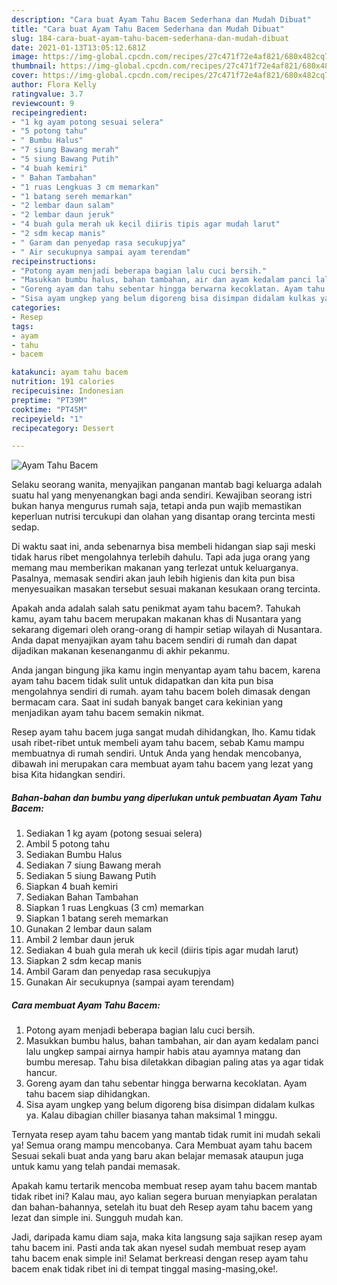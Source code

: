 ```yaml
---
description: "Cara buat Ayam Tahu Bacem Sederhana dan Mudah Dibuat"
title: "Cara buat Ayam Tahu Bacem Sederhana dan Mudah Dibuat"
slug: 184-cara-buat-ayam-tahu-bacem-sederhana-dan-mudah-dibuat
date: 2021-01-13T13:05:12.681Z
image: https://img-global.cpcdn.com/recipes/27c471f72e4af821/680x482cq70/ayam-tahu-bacem-foto-resep-utama.jpg
thumbnail: https://img-global.cpcdn.com/recipes/27c471f72e4af821/680x482cq70/ayam-tahu-bacem-foto-resep-utama.jpg
cover: https://img-global.cpcdn.com/recipes/27c471f72e4af821/680x482cq70/ayam-tahu-bacem-foto-resep-utama.jpg
author: Flora Kelly
ratingvalue: 3.7
reviewcount: 9
recipeingredient:
- "1 kg ayam potong sesuai selera"
- "5 potong tahu"
- " Bumbu Halus"
- "7 siung Bawang merah"
- "5 siung Bawang Putih"
- "4 buah kemiri"
- " Bahan Tambahan"
- "1 ruas Lengkuas 3 cm memarkan"
- "1 batang sereh memarkan"
- "2 lembar daun salam"
- "2 lembar daun jeruk"
- "4 buah gula merah uk kecil diiris tipis agar mudah larut"
- "2 sdm kecap manis"
- " Garam dan penyedap rasa secukupjya"
- " Air secukupnya sampai ayam terendam"
recipeinstructions:
- "Potong ayam menjadi beberapa bagian lalu cuci bersih."
- "Masukkan bumbu halus, bahan tambahan, air dan ayam kedalam panci lalu ungkep sampai airnya hampir habis atau ayamnya matang dan bumbu meresap. Tahu bisa diletakkan dibagian paling atas ya agar tidak hancur."
- "Goreng ayam dan tahu sebentar hingga berwarna kecoklatan. Ayam tahu bacem siap dihidangkan."
- "Sisa ayam ungkep yang belum digoreng bisa disimpan didalam kulkas ya. Kalau dibagian chiller biasanya tahan maksimal 1 minggu."
categories:
- Resep
tags:
- ayam
- tahu
- bacem

katakunci: ayam tahu bacem 
nutrition: 191 calories
recipecuisine: Indonesian
preptime: "PT39M"
cooktime: "PT45M"
recipeyield: "1"
recipecategory: Dessert

---
```



![Ayam Tahu Bacem](https://img-global.cpcdn.com/recipes/27c471f72e4af821/680x482cq70/ayam-tahu-bacem-foto-resep-utama.jpg)

Selaku seorang wanita, menyajikan panganan mantab bagi keluarga adalah suatu hal yang menyenangkan bagi anda sendiri. Kewajiban seorang istri bukan hanya mengurus rumah saja, tetapi anda pun wajib memastikan keperluan nutrisi tercukupi dan olahan yang disantap orang tercinta mesti sedap.

Di waktu  saat ini, anda sebenarnya bisa membeli hidangan siap saji meski tidak harus ribet mengolahnya terlebih dahulu. Tapi ada juga orang yang memang mau memberikan makanan yang terlezat untuk keluarganya. Pasalnya, memasak sendiri akan jauh lebih higienis dan kita pun bisa menyesuaikan masakan tersebut sesuai makanan kesukaan orang tercinta. 



Apakah anda adalah salah satu penikmat ayam tahu bacem?. Tahukah kamu, ayam tahu bacem merupakan makanan khas di Nusantara yang sekarang digemari oleh orang-orang di hampir setiap wilayah di Nusantara. Anda dapat menyajikan ayam tahu bacem sendiri di rumah dan dapat dijadikan makanan kesenanganmu di akhir pekanmu.

Anda jangan bingung jika kamu ingin menyantap ayam tahu bacem, karena ayam tahu bacem tidak sulit untuk didapatkan dan kita pun bisa mengolahnya sendiri di rumah. ayam tahu bacem boleh dimasak dengan bermacam cara. Saat ini sudah banyak banget cara kekinian yang menjadikan ayam tahu bacem semakin nikmat.

Resep ayam tahu bacem juga sangat mudah dihidangkan, lho. Kamu tidak usah ribet-ribet untuk membeli ayam tahu bacem, sebab Kamu mampu membuatnya di rumah sendiri. Untuk Anda yang hendak mencobanya, dibawah ini merupakan cara membuat ayam tahu bacem yang lezat yang bisa Kita hidangkan sendiri.

<!--inarticleads1-->

##### Bahan-bahan dan bumbu yang diperlukan untuk pembuatan Ayam Tahu Bacem:

1. Sediakan 1 kg ayam (potong sesuai selera)
1. Ambil 5 potong tahu
1. Sediakan  Bumbu Halus
1. Sediakan 7 siung Bawang merah
1. Sediakan 5 siung Bawang Putih
1. Siapkan 4 buah kemiri
1. Sediakan  Bahan Tambahan
1. Siapkan 1 ruas Lengkuas (3 cm) memarkan
1. Siapkan 1 batang sereh memarkan
1. Gunakan 2 lembar daun salam
1. Ambil 2 lembar daun jeruk
1. Sediakan 4 buah gula merah uk kecil (diiris tipis agar mudah larut)
1. Siapkan 2 sdm kecap manis
1. Ambil  Garam dan penyedap rasa secukupjya
1. Gunakan  Air secukupnya (sampai ayam terendam)




<!--inarticleads2-->

##### Cara membuat Ayam Tahu Bacem:

1. Potong ayam menjadi beberapa bagian lalu cuci bersih.
1. Masukkan bumbu halus, bahan tambahan, air dan ayam kedalam panci lalu ungkep sampai airnya hampir habis atau ayamnya matang dan bumbu meresap. Tahu bisa diletakkan dibagian paling atas ya agar tidak hancur.
1. Goreng ayam dan tahu sebentar hingga berwarna kecoklatan. Ayam tahu bacem siap dihidangkan.
1. Sisa ayam ungkep yang belum digoreng bisa disimpan didalam kulkas ya. Kalau dibagian chiller biasanya tahan maksimal 1 minggu.




Ternyata resep ayam tahu bacem yang mantab tidak rumit ini mudah sekali ya! Semua orang mampu mencobanya. Cara Membuat ayam tahu bacem Sesuai sekali buat anda yang baru akan belajar memasak ataupun juga untuk kamu yang telah pandai memasak.

Apakah kamu tertarik mencoba membuat resep ayam tahu bacem mantab tidak ribet ini? Kalau mau, ayo kalian segera buruan menyiapkan peralatan dan bahan-bahannya, setelah itu buat deh Resep ayam tahu bacem yang lezat dan simple ini. Sungguh mudah kan. 

Jadi, daripada kamu diam saja, maka kita langsung saja sajikan resep ayam tahu bacem ini. Pasti anda tak akan nyesel sudah membuat resep ayam tahu bacem enak simple ini! Selamat berkreasi dengan resep ayam tahu bacem enak tidak ribet ini di tempat tinggal masing-masing,oke!.

